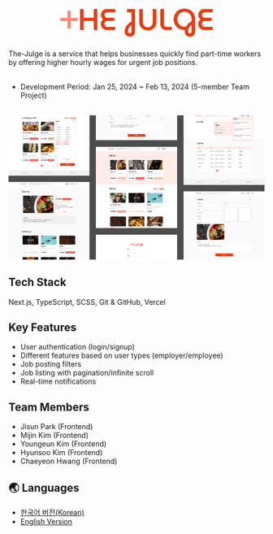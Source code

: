 <h1 align="center">
 <img src="public/images/the-julge-logo.png" width="300">
</h1>
The-Julge is a service that helps businesses quickly find part-time workers by offering higher hourly wages for urgent job positions.
<br>
<br>

- Development Period: Jan 25, 2024 ~ Feb 13, 2024 (5-member Team Project)
  <br>
  <br>

<p align="center">
 <img src="public/images/the-julge-rounded.png">
</p>

## Tech Stack

Next.js, TypeScript, SCSS, Git & GitHub, Vercel

## Key Features

- User authentication (login/signup)
- Different features based on user types (employer/employee)
- Job posting filters
- Job listing with pagination/infinite scroll
- Real-time notifications

## Team Members

- Jisun Park (Frontend)
- Mijin Kim (Frontend)
- Youngeun Kim (Frontend)
- Hyunsoo Kim (Frontend)
- Chaeyeon Hwang (Frontend)

## 🌏 Languages

- [한국어 버전(Korean)](./README.ko.md)
- [English Version](./README.md)
